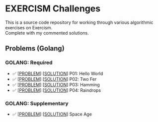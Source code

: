 # EXERCISM Challenges

<p>This is a source code repository for working through various algorithmic exercises on <a src="exercism.io/">Exercism</a>.<br>Complete with my commented solutions.</p>

## Problems (Golang)

<strong><h3>GOLANG: Required</h3></strong>

- :white_check_mark: \[[PROBLEM](https://github.com/AakashSudhakar/exercism-challenges/tree/master/go/hello-world)\] \[[SOLUTION](https://github.com/AakashSudhakar/exercism-challenges/blob/master/go/hello-world/hello_world.go)\] P01: Hello World
- :white_check_mark: \[[PROBLEM](https://github.com/AakashSudhakar/exercism-challenges/tree/master/go/two-fer)\] \[[SOLUTION](https://github.com/AakashSudhakar/exercism-challenges/tree/master/go/two-fer/two_fer.go)\] P02: Two Fer
- :white_check_mark: \[[PROBLEM](https://github.com/AakashSudhakar/exercism-challenges/tree/master/go/hamming)\] \[[SOLUTION](https://github.com/AakashSudhakar/exercism-challenges/blob/master/go/hamming/hamming.go)\] P03: Hamming
- :white_check_mark: \[[PROBLEM](https://github.com/AakashSudhakar/exercism-challenges/tree/master/go/raindrops/raindrops.go)\] \[[SOLUTION](https://github.com/AakashSudhakar/exercism-challenges/blob/master/go/raindrops/raindrops.go)\] P04: Raindrops

<strong><h3>GOLANG: Supplementary</h3></strong>

- :white_check_mark: \[[PROBLEM](https://github.com/AakashSudhakar/exercism-challenges/tree/master/go/space-age)\] \[[SOLUTION](https://github.com/AakashSudhakar/exercism-challenges/blob/master/go/space-age/space_age.go)\] Space Age
